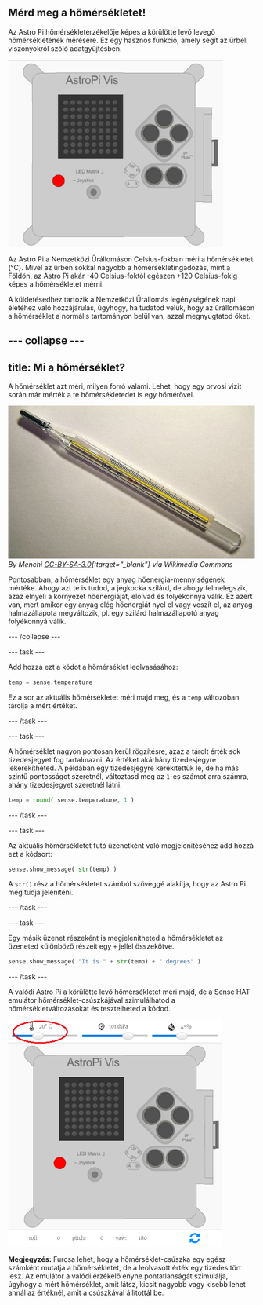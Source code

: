 ## Mérd meg a hőmérsékletet!

Az Astro Pi hőmérsékletérzékelője képes a körülötte levő levegő hőmérsékletének mérésére. Ez egy hasznos funkció, amely segít az űrbeli viszonyokról szóló adatgyűjtésben.

![Üzenet a hőmérsékletről](images/degrees-message.gif)

Az Astro Pi a Nemzetközi Űrállomáson Celsius-fokban méri a hőmérsékletet (&deg;C). Mivel az űrben sokkal nagyobb a hőmérsékletingadozás, mint a Földön, az Astro Pi akár -40 Celsius-foktól egészen +120 Celsius-fokig képes a hőmérsékletet mérni.

A küldetésedhez tartozik a Nemzetközi Űrállomás legénységének napi életéhez való hozzájárulás, úgyhogy, ha tudatod velük, hogy az űrállomáson a hőmérséklet a normális tartományon belül van, azzal megnyugtatod őket.

## \--- collapse \---

## title: Mi a hőmérséklet?

A hőmérséklet azt méri, milyen forró valami. Lehet, hogy egy orvosi vizit során már mérték a te hőmérsékletedet is egy hőmérővel.

![Hőmérő](images/thermometer.JPG) *By Menchi [CC-BY-SA-3.0](http://creativecommons.org/licenses/by-sa/3.0/){:target="_blank"} via Wikimedia Commons*

Pontosabban, a hőmérséklet egy anyag hőenergia-mennyiségének mértéke. Ahogy azt te is tudod, a jégkocka szilárd, de ahogy felmelegszik, azaz elnyeli a környezet hőenergiáját, elolvad és folyékonnyá válik. Ez azért van, mert amikor egy anyag elég hőenergiát nyel el vagy veszít el, az anyag halmazállapota megváltozik, pl. egy szilárd halmazállapotú anyag folyékonnyá válik.

\--- /collapse \---

\--- task \---

Add hozzá ezt a kódot a hőmérséklet leolvasásához:

```python
temp = sense.temperature
```

Ez a sor az aktuális hőmérsékletet méri majd meg, és a `temp` változóban tárolja a mért értéket.

\--- /task \---

\--- task \---

A hőmérséklet nagyon pontosan kerül rögzítésre, azaz a tárolt érték sok tizedesjegyet fog tartalmazni. Az értéket akárhány tizedesjegyre lekerekítheted. A példában egy tizedesjegyre kerekítettük le, de ha más szintű pontosságot szeretnél, változtasd meg az `1`-es számot arra számra, ahány tizedesjegyet szeretnél látni.

```python
temp = round( sense.temperature, 1 )
```

\--- /task \---

\--- task \---

Az aktuális hőmérsékletet futó üzenetként való megjelenítéséhez add hozzá ezt a kódsort:

```python
sense.show_message( str(temp) )
```

A `str()` rész a hőmérsékletet számból szöveggé alakítja, hogy az Astro Pi meg tudja jeleníteni.

\--- /task \---

\--- task \---

Egy másik üzenet részeként is megjelenítheted a hőmérsékletet az üzeneted különböző részeit egy `+` jellel összekötve.

```python
sense.show_message( "It is " + str(temp) + " degrees" )
```

\--- /task \---

A valódi Astro Pi a körülötte levő hőmérsékletet méri majd, de a Sense HAT emulátor hőmérséklet-csúszkájával szimulálhatod a hőmérsékletváltozásokat és tesztelheted a kódod.

![Hőmérsélet-csúszka](images/temperature-slider.png)

**Megjegyzés:** Furcsa lehet, hogy a hőmérséklet-csúszka egy egész számként mutatja a hőmérsékletet, de a leolvasott érték egy tizedes tört lesz. Az emulátor a valódi érzékelő enyhe pontatlanságát szimulálja, úgyhogy a mért hőmérséklet, amit látsz, kicsit nagyobb vagy kisebb lehet annál az értéknél, amit a csúszkával állítottál be.